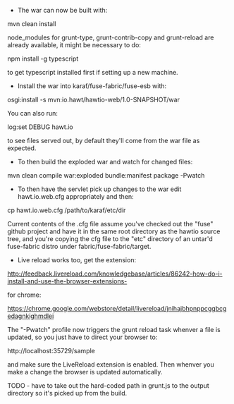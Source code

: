 * The war can now be built with:

mvn clean install

node_modules for grunt-type, grunt-contrib-copy and grunt-reload are already available, it might be necessary to do:

npm install -g typescript

to get typescript installed first if setting up a new machine.


* Install the war into karaf/fuse-fabric/fuse-esb with:

osgi:install -s mvn:io.hawt/hawtio-web/1.0-SNAPSHOT/war

You can also run:

log:set DEBUG hawt.io

to see files served out, by default they'll come from the war file as expected.


* To then build the exploded war and watch for changed files:

mvn clean compile war:exploded bundle:manifest package -Pwatch


* To then have the servlet pick up changes to the war edit hawt.io.web.cfg appropriately
and then:

cp hawt.io.web.cfg /path/to/karaf/etc/dir

Current contents of the .cfg file assume you've checked out the "fuse" github project and
have it in the same root directory as the hawtio source tree, and you're copying the cfg file
to the "etc" directory of an untar'd fuse-fabric distro under fabric/fuse-fabric/target.


* Live reload works too, get the extension:

http://feedback.livereload.com/knowledgebase/articles/86242-how-do-i-install-and-use-the-browser-extensions-

for chrome:

https://chrome.google.com/webstore/detail/livereload/jnihajbhpnppcggbcgedagnkighmdlei

The "-Pwatch" profile now triggers the grunt reload task whenver a file is updated, so you
just have to direct your browser to:

http://localhost:35729/sample

and make sure the LiveReload extension is enabled.  Then whenver you make a change the browser
is updated automatically.


TODO - have to take out the hard-coded path in grunt.js to the output directory so it's picked up from the build.
